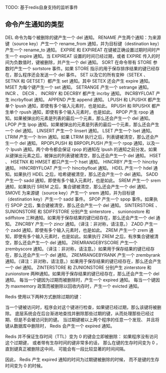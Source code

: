 TODO: 基于redis自身支持的监听事件

## 命令产生通知的类型

DEL 命令为每个被删除的键产生一个 del 通知。
RENAME 产生两个通知：为来源键（source key）产生一个 rename_from 通知，并为目标键（destination key）产生一个 rename_to 通知。
EXPIRE 和 EXPIREAT 在键被正确设置过期时间时产生一个 expire 通知。当 EXPIREAT 设置的时间已经过期，或者 EXPIRE 传入的时间为负数值时，键被删除，并产生一个 del 通知。
SORT 在命令带有 STORE 参数时产生一个 sortstore 事件。如果 STORE 指示的用于保存排序结果的键已经存在，那么程序还会发送一个 del 事件。
SET 以及它的所有变种（SETEX 、 SETNX 和 GETSET）都产生 set 通知。其中 SETEX 还会产生 expire 通知。
MSET 为每个键产生一个 set 通知。
SETRANGE 产生一个 setrange 通知。
INCR 、 DECR 、 INCRBY 和 DECRBY 都产生 incrby 通知。
INCRBYFLOAT 产生 incrbyfloat 通知。
APPEND 产生 append 通知。
LPUSH 和 LPUSHX 都产生单个 lpush 通知，即使有多个输入元素时，也是如此。
RPUSH 和 RPUSHX 都产生单个 rpush 通知，即使有多个输入元素时，也是如此。
RPOP 产生 rpop 通知。如果被弹出的元素是列表的最后一个元素，那么还会产生一个 del 通知。
LPOP 产生 lpop 通知。如果被弹出的元素是列表的最后一个元素，那么还会产生一个 del 通知。
LINSERT 产生一个 linsert 通知。
LSET 产生一个 lset 通知。
LTRIM 产生一个 ltrim 通知。如果 LTRIM 执行之后，列表键被清空，那么还会产生一个 del 通知。
RPOPLPUSH 和 BRPOPLPUSH 产生一个 rpop 通知，以及一个 lpush 通知。两个命令都会保证 rpop 的通知在 lpush 的通知之前分发。如果从键弹出元素之后，被弹出的列表键被清空，那么还会产生一个 del 通知。
HSET 、 HSETNX 和 HMSET 都只产生一个 hset 通知。
HINCRBY 产生一个 hincrby 通知。
HINCRBYFLOAT 产生一个 hincrbyfloat 通知。
HDEL 产生一个 hdel 通知。如果执行 HDEL 之后，哈希键被清空，那么还会产生一个 del 通知。
SADD 产生一个 sadd 通知，即使有多个输入元素时，也是如此。
SREM 产生一个 srem 通知，如果执行 SREM 之后，集合键被清空，那么还会产生一个 del 通知。
SMOVE 为来源键（source key）产生一个 srem 通知，并为目标键（destination key）产生一个 sadd 事件。
SPOP 产生一个 spop 事件。如果执行 SPOP 之后，集合键被清空，那么还会产生一个 del 通知。
SINTERSTORE 、 SUNIONSTORE 和 SDIFFSTORE 分别产生 sinterstore 、 sunionostore 和 sdiffstore 三种通知。如果用于保存结果的键已经存在，那么还会产生一个 del 通知。
ZINCRBY 产生一个 zincr 通知。（译注：非对称，请注意。）
ZADD 产生一个 zadd 通知，即使有多个输入元素时，也是如此。
ZREM 产生一个 zrem 通知，即使有多个输入元素时，也是如此。如果执行 ZREM 之后，有序集合键被清空，那么还会产生一个 del 通知。
ZREMRANGEBYSCORE 产生一个 zrembyscore 通知。（译注：非对称，请注意。）如果用于保存结果的键已经存在，那么还会产生一个 del 通知。
ZREMRANGEBYRANK 产生一个 zrembyrank 通知。（译注：非对称，请注意。）如果用于保存结果的键已经存在，那么还会产生一个 del 通知。
ZINTERSTORE 和 ZUNIONSTORE 分别产生 zinterstore 和 zunionstore 两种通知。如果用于保存结果的键已经存在，那么还会产生一个 del 通知。
每当一个键因为过期而被删除时，产生一个 expired 通知。
每当一个键因为 maxmemory 政策而被删除以回收内存时，产生一个 evicted 通知。

Redis 使用以下两种方式删除过期的键：

当一个键被访问时，程序会对这个键进行检查，如果键已经过期，那么该键将被删除。
底层系统会在后台渐进地查找并删除那些过期的键，从而处理那些已经过期、但是不会被访问到的键。
当过期键被以上两个程序的任意一个发现、 并且将键从数据库中删除时， Redis 会产生一个 expired 通知。

Redis 并不保证生存时间（TTL）变为 0 的键会立即被删除： 如果程序没有访问这个过期键， 或者带有生存时间的键非常多的话， 那么在键的生存时间变为 0 ， 直到键真正被删除这中间， 可能会有一段比较显著的时间间隔。

因此， Redis 产生 expired 通知的时间为过期键被删除的时候， 而不是键的生存时间变为 0 的时候。